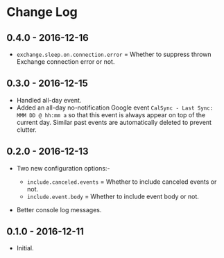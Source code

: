 # Change Log

## 0.4.0 - 2016-12-16

* `exchange.sleep.on.connection.error` = Whether to suppress thrown Exchange connection error or not.

## 0.3.0 - 2016-12-15

* Handled all-day event.
* Added an all-day no-notification Google event `CalSync - Last Sync: MMM DD @ hh:mm a` so that this event is always appear on top of the current day. Similar past events are automatically deleted to prevent clutter.

## 0.2.0 - 2016-12-13

* Two new configuration options:-
    * `include.canceled.events` = Whether to include canceled events or not.
    * `include.event.body` = Whether to include event body or not.

* Better console log messages.

## 0.1.0 - 2016-12-11

* Initial.
